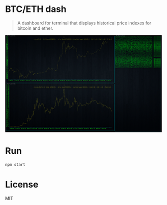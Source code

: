 # BTC/ETH dash

> A dashboard for terminal that displays historical price indexes for bitcoin and ether.

<img src="./screenshot.png" width="600">

# Run

```bash
npm start
```

# License

MIT


